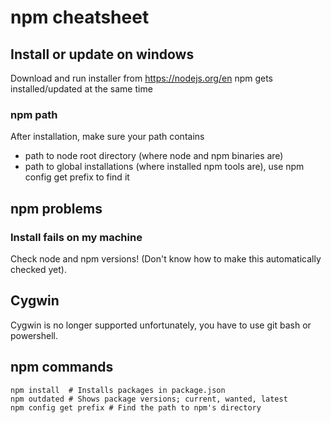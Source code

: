 # npm cheatsheet

## Install or update on windows
Download and run installer from <https://nodejs.org/en>
npm gets installed/updated at the same time

### npm path
After installation, make sure your path contains
* path to node root directory (where node and npm binaries are)
* path to global installations (where installed npm tools are), use npm config get prefix to find it

## npm problems

### Install fails on my machine
Check node and npm versions! (Don't know how to make this automatically checked yet).

## Cygwin
Cygwin is no longer supported unfortunately, you have to use git bash or powershell.

## npm commands

    npm install  # Installs packages in package.json
    npm outdated # Shows package versions; current, wanted, latest    
	npm config get prefix # Find the path to npm's directory